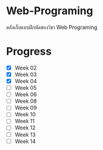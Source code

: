 # Web-Programing
คลังเก็บแบบฝึกหัดของวิชา Web Programing

# Progress
 - [x] Week 02
 - [x] Week 03
 - [x] Week 04
 - [ ] Week 05
 - [ ] Week 06
 - [ ] Week 08
 - [ ] Week 09
 - [ ] Week 10
 - [ ] Week 11
 - [ ] Week 12
 - [ ] Week 13
 - [ ] Week 14
